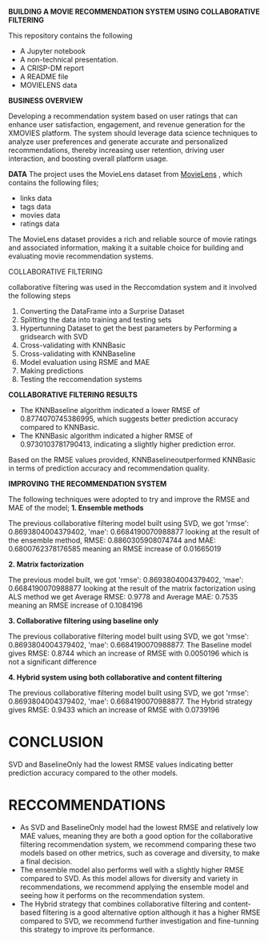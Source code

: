 **BUILDING A MOVIE RECOMMENDATION SYSTEM USING COLLABORATIVE FILTERING**

This repository contains the following

* A Jupyter notebook
* A non-technical presentation.
* A CRISP-DM report
* A README file
* MOVIELENS data

**BUSINESS OVERVIEW**

Developing a recommendation system based on user ratings that can enhance user satisfaction, engagement, and revenue generation for the XMOVIES platform. The system should leverage data science techniques to analyze user preferences and generate accurate and personalized recommendations, thereby increasing user retention, driving user interaction, and boosting overall platform usage.

**DATA**
The project uses the MovieLens dataset from [MovieLens](http://movielens.org) , which contains the following files;

* links data
* tags data
* movies data
* ratings data

The MovieLens dataset provides a rich and reliable source of movie ratings and associated information, making it a suitable choice for building and evaluating movie recommendation systems.

COLLABORATIVE FILTERING

collaborative filtering was used in the Reccomdation system and it involved the following steps
1. Converting the DataFrame into a Surprise Dataset
2. Splitting the data into training and testing sets
3. Hypertunning Dataset to get the best parameters by Performing a gridsearch with SVD
4. Cross-validating with KNNBasic
5. Cross-validating with KNNBaseline
6. Model evaluation using RSME and MAE
7. Making predictions
8. Testing the reccomendation systems

**COLLABORATIVE FILTERING RESULTS**
* The KNNBaseline algorithm indicated a lower RMSE of 0.8774070745386995, which suggests better prediction accuracy compared to KNNBasic.
* The KNNBasic algorithm indicated a higher RMSE of 0.9730103781790413, indicating a slightly higher prediction error.

Based on the RMSE values provided, KNNBaselineoutperformed KNNBasic in terms of prediction accuracy and recommendation quality.

**IMPROVING THE RECOMMENDATION SYSTEM**

The following techniques were adopted to try and improve the RMSE and MAE of the model;
**1. Ensemble methods**

The previous collaborative filtering model built using SVD, we got 'rmse': 0.8693804004379402, 'mae': 0.6684190070988877 looking at the result of the ensemble method, RMSE: 0.8860305908074744 and MAE: 0.6800762378176585 meaning an RMSE increase of 0.01665019 

**2. Matrix factorization**

The previous model built, we got 'rmse': 0.8693804004379402, 'mae': 0.6684190070988877 looking at the result of the matrix factorization using ALS method we get Average RMSE: 0.9778 and Average MAE: 0.7535 meaning an RMSE increase of 0.1084196

**3. Collaborative filtering using baseline only**

The previous collaborative filtering model built using SVD, we got 'rmse': 0.8693804004379402, 'mae': 0.6684190070988877. The Baseline model gives RMSE: 0.8744 which an increase of RMSE with 0.0050196 which is not a significant difference

**4. Hybrid system using both collaborative and content filtering**

The previous collaborative filtering model built using SVD, we got 'rmse': 0.8693804004379402, 'mae': 0.6684190070988877. The Hybrid strategy gives RMSE: 0.9433 which an increase of RMSE with 0.0739196

# CONCLUSION 

SVD and BaselineOnly had the lowest RMSE values indicating better prediction accuracy compared to the other models. 

# RECCOMMENDATIONS

* As SVD and BaselineOnly model had the lowest RMSE and relatively low MAE values, meaning they are both a good option for the collaborative filtering recommendation system, we recommend comparing these two models based on other metrics, such as coverage and diversity, to make a final decision.
* The ensemble model also performs well with a slightly higher RMSE compared to SVD. As this model allows for diversity and variety in recommendations, we recommend applying the ensemble model and seeing how it performs on the recommendation system.
* The Hybrid strategy that combines collaborative filtering and content-based filtering is a good alternative option although it has a higher RMSE compared to SVD, we recommend further investigation and fine-tunning this strategy to improve its performance.



